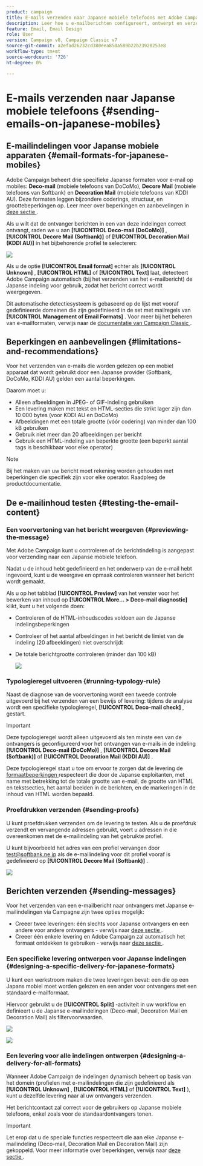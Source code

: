 ```yaml
---
product: campaign
title: E-mails verzenden naar Japanse mobiele telefoons met Adobe Campaign
description: Leer hoe u e-mailberichten configureert, ontwerpt en verzendt die op een Japanse mobiele telefoon worden gelezen
feature: Email, Email Design
role: User
version: Campaign v8, Campaign Classic v7
source-git-commit: a2efad26232cd380eea850a589b22b23928253e8
workflow-type: tm+mt
source-wordcount: '726'
ht-degree: 0%

---
```


# E-mails verzenden naar Japanse mobiele telefoons {#sending-emails-on-japanese-mobiles}

## E-mailindelingen voor Japanse mobiele apparaten {#email-formats-for-japanese-mobiles}

Adobe Campaign beheert drie specifieke Japanse formaten voor e-mail op mobiles: **Deco-mail** (mobiele telefoons van DoCoMo), **Decore Mail** (mobiele telefoons van Softbank) en **Decoration Mail** (mobiele telefoons van KDDI AU). Deze formaten leggen bijzondere coderings, structuur, en groottebeperkingen op. Leer meer over beperkingen en aanbevelingen in [ deze sectie ](#limitations-and-recommendations).

Als u wilt dat de ontvanger berichten in een van deze indelingen correct ontvangt, raden we u aan **[!UICONTROL Deco-mail (DoCoMo)]** , **[!UICONTROL Decore Mail (Softbank)]** of **[!UICONTROL Decoration Mail (KDDI AU)]** in het bijbehorende profiel te selecteren:

![](assets/deco-mail_03.png)

Als u de optie **[!UICONTROL Email format]** echter als **[!UICONTROL Unknown]** , **[!UICONTROL HTML]** of **[!UICONTROL Text]** laat, detecteert Adobe Campaign automatisch (bij het verzenden van het e-mailbericht) de Japanse indeling voor gebruik, zodat het bericht correct wordt weergegeven.

Dit automatische detectiesysteem is gebaseerd op de lijst met vooraf gedefinieerde domeinen die zijn gedefinieerd in de set met mailregels van **[!UICONTROL Management of Email Formats]** . Voor meer bij het beheren van e-mailformaten, verwijs naar de [ documentatie van Campaign Classic ](https://experienceleague.adobe.com/docs/campaign-classic/using/installing-campaign-classic/additional-configurations/email-deliverability.html#managing-email-formats).

## Beperkingen en aanbevelingen {#limitations-and-recommendations}

Voor het verzenden van e-mails die worden gelezen op een mobiel apparaat dat wordt gebruikt door een Japanse provider (Softbank, DoCoMo, KDDI AU) gelden een aantal beperkingen.

Daarom moet u:

* Alleen afbeeldingen in JPEG- of GIF-indeling gebruiken
* Een levering maken met tekst en HTML-secties die strikt lager zijn dan 10 000 bytes (voor KDDI AU en DoCoMo)
* Afbeeldingen met een totale grootte (vóór codering) van minder dan 100 kB gebruiken
* Gebruik niet meer dan 20 afbeeldingen per bericht
* Gebruik een HTML-indeling van beperkte grootte (een beperkt aantal tags is beschikbaar voor elke operator)

>[!NOTE]
>
>Bij het maken van uw bericht moet rekening worden gehouden met beperkingen die specifiek zijn voor elke operator. Raadpleeg de productdocumentatie.


## De e-mailinhoud testen {#testing-the-email-content}

### Een voorvertoning van het bericht weergeven {#previewing-the-message}

Met Adobe Campaign kunt u controleren of de berichtindeling is aangepast voor verzending naar een Japanse mobiele telefoon.

Nadat u de inhoud hebt gedefinieerd en het onderwerp van de e-mail hebt ingevoerd, kunt u de weergave en opmaak controleren wanneer het bericht wordt gemaakt.

Als u op het tabblad **[!UICONTROL Preview]** van het venster voor het bewerken van inhoud op **[!UICONTROL More... > Deco-mail diagnostic]** klikt, kunt u het volgende doen:

* Controleren of de HTML-inhoudscodes voldoen aan de Japanse indelingsbeperkingen
* Controleer of het aantal afbeeldingen in het bericht de limiet van de indeling (20 afbeeldingen) niet overschrijdt
* De totale berichtgrootte controleren (minder dan 100 kB)

  ![](assets/deco-mail_06.png)

### Typologieregel uitvoeren {#running-typology-rule}

Naast de diagnose van de voorvertoning wordt een tweede controle uitgevoerd bij het verzenden van een bewijs of levering: tijdens de analyse wordt een specifieke typologieregel, **[!UICONTROL Deco-mail check]** , gestart.

>[!IMPORTANT]
>
>Deze typologieregel wordt alleen uitgevoerd als ten minste een van de ontvangers is geconfigureerd voor het ontvangen van e-mails in de indeling **[!UICONTROL Deco-mail (DoCoMo)]** , **[!UICONTROL Decore Mail (Softbank)]** of **[!UICONTROL Decoration Mail (KDDI AU)]** .

Deze typologieregel staat u toe om ervoor te zorgen dat de levering de [ formaatbeperkingen ](#limitations-and-recommendations) respecteert die door de Japanse exploitanten, met name met betrekking tot de totale grootte van e-mail, de grootte van HTML en tekstsecties, het aantal beelden in de berichten, en de markeringen in de inhoud van HTML worden bepaald.

### Proefdrukken verzenden {#sending-proofs}

U kunt proefdrukken verzenden om de levering te testen. Als u de proefdruk verzendt en vervangende adressen gebruikt, voert u adressen in die overeenkomen met de e-mailindeling van het gebruikte profiel.

U kunt bijvoorbeeld het adres van een profiel vervangen door test@softbank.ne.jp als de e-mailindeling voor dit profiel vooraf is gedefinieerd op **[!UICONTROL Decore Mail (Softbank)]** .

![](assets/deco-mail_05.png)

## Berichten verzenden {#sending-messages}

Voor het verzenden van een e-mailbericht naar ontvangers met Japanse e-mailindelingen via Campagne zijn twee opties mogelijk:

* Creeer twee leveringen: één slechts voor Japanse ontvangers en een andere voor andere ontvangers - verwijs naar [ deze sectie ](#designing-a-specific-delivery-for-japanese-formats).
* Creeer één enkele levering en Adobe Campaign zal automatisch het formaat ontdekken te gebruiken - verwijs naar [ deze sectie ](#designing-a-delivery-for-all-formats).

### Een specifieke levering ontwerpen voor Japanse indelingen {#designing-a-specific-delivery-for-japanese-formats}

U kunt een werkstroom maken die twee leveringen bevat: een die op een Japans mobiel moet worden gelezen en een ander voor ontvangers met een standaard e-mailformaat.

Hiervoor gebruikt u de **[!UICONTROL Split]** -activiteit in uw workflow en definieert u de Japanse e-mailindelingen (Deco-mail, Decoration Mail en Decoration Mail) als filtervoorwaarden.

![](assets/deco-mail_08.png)

![](assets/deco-mail_07.png)

### Een levering voor alle indelingen ontwerpen {#designing-a-delivery-for-all-formats}

Wanneer Adobe Campaign de indelingen dynamisch beheert op basis van het domein (profielen met e-mailindelingen die zijn gedefinieerd als **[!UICONTROL Unknown]** , **[!UICONTROL HTML]** of **[!UICONTROL Text]** ), kunt u dezelfde levering naar al uw ontvangers verzenden.

Het berichtcontact zal correct voor de gebruikers op Japanse mobiele telefoons, enkel zoals voor de standaardontvangers tonen.

>[!IMPORTANT]
>
>Let erop dat u de speciale functies respecteert die aan elke Japanse e-mailindeling (Deco-mail, Decoration Mail en Decoration Mail) zijn gekoppeld. Voor meer informatie over beperkingen, verwijs naar [ deze sectie ](#limitations-and-recommendations).

